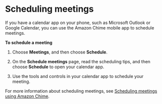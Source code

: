 # Scheduling meetings<a name="mobile-scheduling"></a>

If you have a calendar app on your phone, such as Microsoft Outlook or Google Calendar, you can use the Amazon Chime mobile app to schedule meetings\.

**To schedule a meeting**

1. Choose **Meetings**, and then choose **Schedule**\.

1. On the **Schedule meetings** page, read the scheduling tips, and then choose **Schedule** to open your calendar app\.

1. Use the tools and controls in your calendar app to schedule your meeting\.

For more information about scheduling meetings, see [Scheduling meetings using Amazon Chime](chime-schedule-meetings.md)\. 